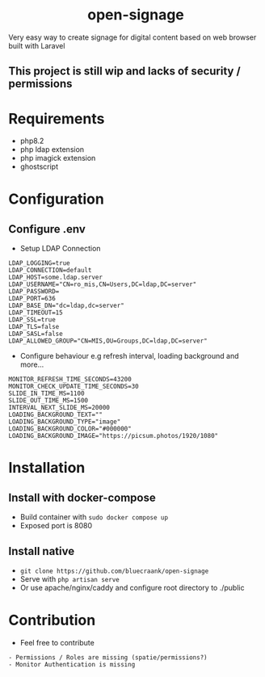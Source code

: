 <h1 align="center" id="title">open-signage</h1>

<p id="description">Very easy way to create signage for digital content based on web browser built with Laravel</p>

## This project is still wip and lacks of security / permissions

# Requirements
- php8.2
- php ldap extension
- php imagick extension
- ghostscript

# Configuration
## Configure .env
- Setup LDAP Connection
```
LDAP_LOGGING=true
LDAP_CONNECTION=default
LDAP_HOST=some.ldap.server
LDAP_USERNAME="CN=ro_mis,CN=Users,DC=ldap,DC=server"
LDAP_PASSWORD=
LDAP_PORT=636
LDAP_BASE_DN="dc=ldap,dc=server"
LDAP_TIMEOUT=15
LDAP_SSL=true
LDAP_TLS=false
LDAP_SASL=false
LDAP_ALLOWED_GROUP="CN=MIS,OU=Groups,DC=ldap,DC=server"
```
- Configure behaviour e.g refresh interval, loading background and more...
```
MONITOR_REFRESH_TIME_SECONDS=43200
MONITOR_CHECK_UPDATE_TIME_SECONDS=30
SLIDE_IN_TIME_MS=1100
SLIDE_OUT_TIME_MS=1500
INTERVAL_NEXT_SLIDE_MS=20000
LOADING_BACKGROUND_TEXT=""
LOADING_BACKGROUND_TYPE="image"
LOADING_BACKGROUND_COLOR="#000000"
LOADING_BACKGROUND_IMAGE="https://picsum.photos/1920/1080"
```
# Installation
## Install with docker-compose
- Build container with ```sudo docker compose up```
- Exposed port is 8080

## Install native
- ```git clone https://github.com/bluecraank/open-signage```
- Serve with ```php artisan serve```
- Or use apache/nginx/caddy and configure root directory to ./public

# Contribution
- Feel free to contribute
```
- Permissions / Roles are missing (spatie/permissions?)
- Monitor Authentication is missing
```
